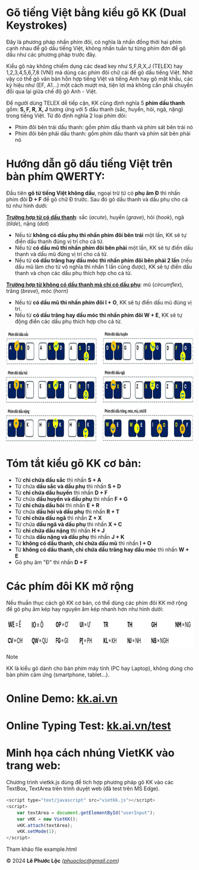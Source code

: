 # Gõ tiếng Việt bằng kiểu gõ KK (Dual Keystrokes)

Đây là phương pháp nhấn phím đôi, có nghĩa là nhấn đồng thời hai phím cạnh nhau để gõ dấu tiếng Việt, không nhấn tuần tự từng phím đơn để gõ dấu như các phương pháp trước đây.

Kiểu gõ này không chiếm dụng các dead key như S,F,R,X,J (TELEX) hay 1,2,3,4,5,6,7,8 (VNI) mà dùng các phím đôi chữ cái để gõ dấu tiếng Việt. Nhờ vậy có thể gõ văn bản hỗn hợp tiếng Việt và tiếng Anh hay gõ mật khẩu, các ký hiệu như (EF, A1...) một cách mượt mà, tiện lợi mà không cần phải chuyển đổi qua lại giữa chế độ gõ Anh - Việt.

Để người dùng TELEX dễ tiếp cận, KK cũng định nghĩa 5 **phím dấu thanh** gồm: **S, F, R, X, J** tương ứng với 5 dấu thanh (sắc, huyền, hỏi, ngã, nặng) trong tiếng Việt. Từ đó định nghĩa 2 loại phím đôi:
- Phím đôi bên trái dấu thanh: gồm phím dấu thanh và phím sát bên trái nó
- Phím đôi bên phải dấu thanh: gồm phím dấu thanh và phím sát bên phải nó

# Hướng dẫn gõ dấu tiếng Việt trên bàn phím QWERTY:

Đầu tiên **gõ từ tiếng Việt không dấu**, ngoại trừ từ có **phụ âm Đ** thì nhấn phím đôi **D + F** để gõ chữ Đ trước. Sau đó gõ dấu thanh và dấu phụ cho cả từ như hình dưới:

<ins>**Trường hợp từ có dấu thanh**</ins>: sắc (*acute*), huyền (*grave*), hỏi (*hook*), ngã (*tilde*), nặng (*dot*)
- Nếu từ **không có dấu phụ thì nhấn phím đôi bên trái** một lần, KK sẽ tự điền dấu thanh đúng vị trí cho cả từ.
- Nếu từ **có dấu mũ thì nhấn phím đôi bên phải** một lần, KK sẽ tự điền dấu thanh và dấu mũ đúng vị trí cho cả từ.
- Nếu từ **có dấu trăng hay dấu móc thì nhấn phím đôi bên phải 2 lần** (nếu dấu mũ làm cho từ vô nghĩa thì nhấn 1 lần cũng được), KK sẽ tự điền dấu thanh và chọn các dấu phụ thích hợp cho cả từ.

<ins>**Trường hợp từ không có dấu thanh mà chỉ có dấu phụ**</ins>: mũ (*circumflex*), trăng (*breve*), móc (*horn*)
- Nếu từ **có dấu mũ thì nhấn phím đôi I + O**, KK sẽ tự điền dấu mũ đúng vị trí.
- Nếu từ **có dấu trăng hay dấu móc thì nhấn phím đôi W + E**, KK sẽ tự động điền các dấu phụ thích hợp cho cả từ.

<img src="kk_layout_basic.jpg" width="800" height="300"/>

# Tóm tắt kiểu gõ KK cơ bản:
- Từ **chỉ chứa dấu sắc** thì nhấn **S + A**
- Từ chứa **dấu sắc và dấu phụ** thì nhấn **S + D**
- Từ **chỉ chứa dấu huyền** thì nhấn **D + F**
- Từ chứa **dấu huyền và dấu phụ** thì nhấn **F + G**
- Từ **chỉ chứa dấu hỏi** thì nhấn **E + R**
- Từ chứa **dấu hỏi và dấu phụ** thì nhấn **R + T**
- Từ **chỉ chứa dấu ngã** thì nhấn **Z + X**
- Từ chứa **dấu ngã và dấu phụ** thì nhấn **X + C**
- Từ **chỉ chứa dấu nặng** thì nhấn **H + J**
- Từ chứa **dấu nặng và dấu phụ** thì nhấn **J + K**
- Từ **không có dấu thanh, chỉ chứa dấu mũ** thì nhấn **I + O**
- Từ **không có dấu thanh, chỉ chứa dấu trăng hay dấu móc** thì nhấn **W + E**
- Gõ phụ âm "Đ" thì nhấn **D + F**

# Các phím đôi KK mở rộng
Nếu thuần thục cách gõ KK cơ bản, có thể dùng các phím đôi KK mở rộng để gõ phụ âm kép hay nguyên âm kép nhanh hơn như hình dưới:

<img src="kk_layout_extended.jpg" width="800" height="80"/>

> [!NOTE]
> KK là kiểu gõ dành cho bàn phím máy tính (PC hay Laptop), không dùng cho bàn phím cảm ứng (smartphone, tablet...).

# Online Demo: [kk.ai.vn](https://kk.ai.vn)

# Online Typing Test: [kk.ai.vn/test](https://kk.ai.vn/test)

# Minh họa cách nhúng VietKK vào trang web:
Chương trình vietkk.js dùng để tích hợp phương pháp gõ KK vào các TextBox, TextArea trên trình duyệt web (đã test trên MS Edge).
```javascript
<script type="text/javascript" src="vietkk.js"></script>
<script>
    var textArea = document.getElementById("userInput");
    var vKK = new VietKK();
    vKK.attach(textArea);
    vKK.setMode(1);
</script>
```
Tham khảo file example.html

© 2024 **Lê Phước Lộc** *(phuocloc@gmail.com)*
